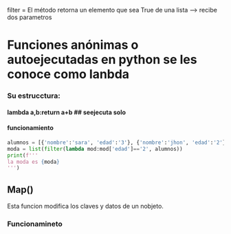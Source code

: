 filter = El método retorna un elemento que sea True de una lista --> recibe dos parametros
# Funciones anónimas o autoejecutadas en python se les conoce como lanbda
### Su estrucctura:
#### lambda a,b:return a+b ## seejecuta solo
#### funcionamiento
```python
alumnos = [{'nombre':'sara', 'edad':'3'}, {'nombre':'jhon', 'edad':'2'}, {'nombre':'cris', 'edad':'2'}]
moda = list(filter(lambda mod:mod['edad']=='2', alumnos))
print(f'''
la moda es {moda}
''')
```
## Map()
Esta funcion modifica los claves y datos de un nobjeto.
### Funcionamineto
